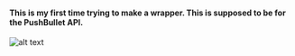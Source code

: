 #### This is my first time trying to make a wrapper. This is supposed to be for the PushBullet API.
![alt text](https://discord-is-down.party/AEDzazf2.png "Working wrapper")
